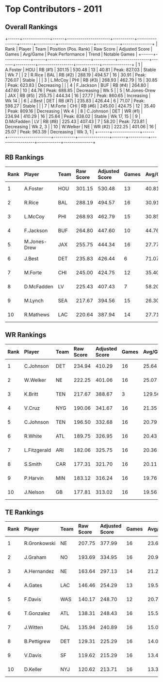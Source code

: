 # Top Contributors - 2011

## Overall Rankings

+------+--------------+------+----------------------+-----------+----------------+-------+----------+------------------+------------+---------------+
| Rank | Player       | Team | Position (Pos. Rank) | Raw Score | Adjusted Score | Games | Avg/Game | Peak Performance | Trend      | Notable Games |
+------+--------------+------+----------------------+-----------+----------------+-------+----------+------------------+------------+---------------+
| 1    | A.Foster     | HOU  | RB (#1)              | 301.15    | 530.48         | 13    | 40.81    | Peak: 827.03     | Stable     | Wk 7          |
| 2    | R.Rice       | BAL  | RB (#2)              | 288.19    | 494.57         | 16    | 30.91    | Peak: 726.07     | Stable     |               |
| 3    | L.McCoy      | PHI  | RB (#3)              | 268.93    | 462.79         | 15    | 30.85    | Peak: 623.83     | Decreasing |               |
| 4    | F.Jackson    | BUF  | RB (#4)              | 264.80    | 447.60         | 10    | 44.76    | Peak: 688.85     | Decreasing | Wk 5          |
| 5    | M.Jones-Drew | JAX  | RB (#5)              | 255.75    | 444.34         | 16    | 27.77    | Peak: 860.65     | Increasing | Wk 14         |
| 6    | J.Best       | DET  | RB (#7)              | 235.83    | 426.44         | 6     | 71.07    | Peak: 598.27     | Stable     |               |
| 7    | M.Forte      | CHI  | RB (#6)              | 245.00    | 424.75         | 12    | 35.40    | Peak: 809.16     | Decreasing | Wk 4          |
| 8    | C.Johnson    | DET  | WR (#1)              | 234.94    | 410.29         | 16    | 25.64    | Peak: 838.02     | Stable     | Wk 17, 15     |
| 9    | D.McFadden   | LV   | RB (#8)              | 225.43    | 407.43         | 7     | 58.20    | Peak: 723.81     | Decreasing | Wk 2, 3       |
| 10   | W.Welker     | NE   | WR (#2)              | 222.25    | 401.06         | 16    | 25.07    | Peak: 963.39     | Decreasing | Wk 3, 1       |
+------+--------------+------+----------------------+-----------+----------------+-------+----------+------------------+------------+---------------+

## RB Rankings

| Rank | Player       | Team | Raw Score | Adjusted Score | Games | Avg/Game | Peak Performance | Trend      | Notable Games |
| :----| :------------| :----| :---------| :--------------| :-----| :--------| :----------------| :----------| :-------------|
| 1    | A.Foster     | HOU  | 301.15    | 530.48         | 13    | 40.81    | Peak: 827.03     | Stable     | Wk 7          |
| 2    | R.Rice       | BAL  | 288.19    | 494.57         | 16    | 30.91    | Peak: 726.07     | Stable     |               |
| 3    | L.McCoy      | PHI  | 268.93    | 462.79         | 15    | 30.85    | Peak: 623.83     | Decreasing |               |
| 4    | F.Jackson    | BUF  | 264.80    | 447.60         | 10    | 44.76    | Peak: 688.85     | Decreasing | Wk 5          |
| 5    | M.Jones-Drew | JAX  | 255.75    | 444.34         | 16    | 27.77    | Peak: 860.65     | Increasing | Wk 14         |
| 6    | J.Best       | DET  | 235.83    | 426.44         | 6     | 71.07    | Peak: 598.27     | Stable     |               |
| 7    | M.Forte      | CHI  | 245.00    | 424.75         | 12    | 35.40    | Peak: 809.16     | Decreasing | Wk 4          |
| 8    | D.McFadden   | LV   | 225.43    | 407.43         | 7     | 58.20    | Peak: 723.81     | Decreasing | Wk 2, 3       |
| 9    | M.Lynch      | SEA  | 217.67    | 394.56         | 15    | 26.30    | Peak: 693.06     | Increasing |               |
| 10   | R.Mathews    | LAC  | 220.64    | 387.94         | 14    | 27.71    | Peak: 661.43     | Decreasing |               |

## WR Rankings

| Rank | Player       | Team | Raw Score | Adjusted Score | Games | Avg/Game | Peak Performance | Trend      | Notable Games |
| :----| :------------| :----| :---------| :--------------| :-----| :--------| :----------------| :----------| :-------------|
| 1    | C.Johnson    | DET  | 234.94    | 410.29         | 16    | 25.64    | Peak: 838.02     | Stable     | Wk 17, 15     |
| 2    | W.Welker     | NE   | 222.25    | 401.06         | 16    | 25.07    | Peak: 963.39     | Decreasing | Wk 3, 1       |
| 3    | K.Britt      | TEN  | 217.67    | 388.67         | 3     | 129.56   | Peak: 557.82     | Stable     |               |
| 4    | V.Cruz       | NYG  | 190.06    | 341.67         | 16    | 21.35    | Peak: 589.43     | Increasing |               |
| 5    | C.Johnson    | TEN  | 196.50    | 332.68         | 16    | 20.79    | Peak: 603.04     | Stable     | Wk 17, 15     |
| 6    | R.White      | ATL  | 189.75    | 326.95         | 16    | 20.43    | Peak: 547.55     | Increasing |               |
| 7    | L.Fitzgerald | ARI  | 182.06    | 325.75         | 16    | 20.36    | Peak: 654.35     | Increasing |               |
| 8    | S.Smith      | CAR  | 177.31    | 321.70         | 16    | 20.11    | Peak: 698.39     | Decreasing |               |
| 9    | P.Harvin     | MIN  | 183.12    | 316.24         | 16    | 19.76    | Peak: 691.26     | Increasing |               |
| 10   | J.Nelson     | GB   | 177.81    | 313.02         | 16    | 19.56    | Peak: 813.56     | Increasing |               |

## TE Rankings

| Rank | Player       | Team | Raw Score | Adjusted Score | Games | Avg/Game | Peak Performance | Trend      | Notable Games |
| :----| :------------| :----| :---------| :--------------| :-----| :--------| :----------------| :----------| :-------------|
| 1    | R.Gronkowski | NE   | 207.75    | 377.99         | 16    | 23.62    | Peak: 666.22     | Increasing |               |
| 2    | J.Graham     | NO   | 193.69    | 334.95         | 16    | 20.93    | Peak: 546.91     | Stable     |               |
| 3    | A.Hernandez  | NE   | 163.64    | 297.13         | 14    | 21.22    | Peak: 541.93     | Stable     |               |
| 4    | A.Gates      | LAC  | 146.46    | 254.29         | 13    | 19.56    | Peak: 424.79     | Stable     |               |
| 5    | F.Davis      | WAS  | 140.17    | 248.70         | 12    | 20.72    | Peak: 414.30     | Stable     |               |
| 6    | T.Gonzalez   | ATL  | 138.31    | 248.43         | 16    | 15.53    | Peak: 532.34     | Stable     |               |
| 7    | J.Witten     | DAL  | 135.94    | 240.89         | 16    | 15.06    | Peak: 413.47     | Decreasing |               |
| 8    | B.Pettigrew  | DET  | 129.31    | 225.29         | 16    | 14.08    | Peak: 404.42     | Stable     |               |
| 9    | V.Davis      | SF   | 119.62    | 215.29         | 16    | 13.46    | Peak: 394.70     | Increasing |               |
| 10   | D.Keller     | NYJ  | 120.62    | 213.71         | 16    | 13.36    | Peak: 429.81     | Increasing |               |

